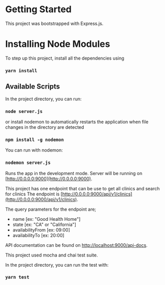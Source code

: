 # Getting Started

This project was bootstrapped with Express.js.

# Installing Node Modules

To step up this project, install all the dependencies using

### `yarn install`

## Available Scripts

In the project directory, you can run:

### `node server.js`

or install nodemon to automatically restarts the application 
when file changes in the directory are detected

### `npm install -g nodemon`

You can run with nodemon:

### `nodemon server.js`

Runs the app in the development mode.
Server will be running on [http://0.0.0.0:9000](http://0.0.0.0:9000).

This project has one endpoint that can be use to get all clinics and search for clinics
The endpoint is [http://0.0.0.0:9000/api/v1/clinics](http://0.0.0.0:9000/api/v1/clinics).

The query parameters for the endpoint are;
- name [ex: "Good Health Home"]
- state [ex: "CA" or "California"]
- availabilityFrom [ex: 09:00]
- availabilityTo [ex: 20:00]

API documentation can be found on 
[http://localhost:9000/api-docs](http://localhost:9000/api-docs).

This project used mocha and chai test suite.

In the project directory, you can run the test with:

### `yarn test`

